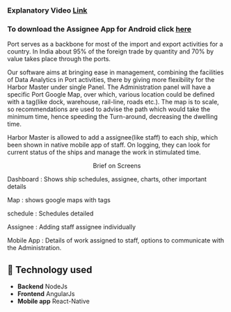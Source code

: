 ### Explanatory Video [Link](https://youtu.be/Nf9c5WL1U3U)
<h3>To download the Assignee App for Android click <a href="https://exp-shell-app-assets.s3.us-west-1.amazonaws.com/android/%40harkishen/move_hack2-b2671b6a9e6aabac8c05773915e0e5b4-signed.apk">here</a></h3>

Port serves as a backbone for most of the import and export activities for a country. In India about 95% of the foreign trade by quantity and 70% by value takes place through the ports.

Our software aims at bringing ease in management, combining the facilities of Data Analytics in Port activities, there by giving more flexibility for the Harbor Master under single Panel. The Administration panel will have a specific Port Google Map, over which, various location could be defined with a tag(like dock, warehouse, rail-line, roads etc.). The map is to scale, so recommendations are used to advise the path which would take the minimum time, hence speeding the Turn-around, decreasing the dwelling time.

Harbor Master is allowed to add a assignee(like staff) to each ship, which been shown in native mobile app of staff. On logging, they can look for current status of the ships and manage the work in stimulated time.

<center> Brief on Screens </center>

Dashboard : Shows ship schedules, assignee, charts, other important details

Map : shows google maps with tags

schedule : Schedules detailed

Assignee : Adding staff assignee individually

Mobile App : Details of work assigned to staff, options to communicate with the Administration.

## :wrench: Technology used
* **Backend** NodeJs
* **Frontend** AngularJs
* **Mobile app** React-Native
